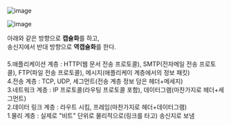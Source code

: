 
![image](https://github.com/inpink/CS_Networking_Study/assets/108166692/28f59c4a-674a-4a47-a4e0-2fc53b75a394)


![image](https://github.com/inpink/CS_Networking_Study/assets/108166692/f2d2f88c-1d72-4dca-b81c-16fe22138b8d)


아래와 같은 방향으로 **캡슐화**를 하고,　   
송신지에서 반대 방향으로 **역캡슐화**를 한다.　   
　   
5.애플리케이션 계층 : HTTP(웹 문서 전송 프로토콜), SMTP(전자메일 전송 프로토콜), FTP(파일 전송 프로토콜), 메시지(애플리케이 계층에서의 정보 패킷)　   
4.전송 계층 : TCP, UDP, 세그먼트(전송 계층 정보 담은 헤더+메세지)　   
3.네트워크 계층 : IP 프로토콜(라우팅 프로토콜 포함), 데이터그램(마찬가지로 헤더+세그먼트)　   
2.데이터 링크 계층 : 라우트 시킴, 프레임(마찬가지로 헤더+데이터그램)　   
1.물리 계층 : 실제로 "비트" 단위로 물리적으로(링크를 타고) 송신지로 보냄　   
　   
　   
